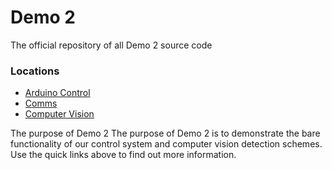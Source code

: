 # Demo 2
The official repository of all Demo 2 source code
### Locations
- [Arduino Control](src/Arduino/)
- [Comms](src/Comms/)
- [Computer Vision](src/Finder)

The purpose of Demo 2
The purpose of Demo 2 is to demonstrate the bare functionality of our control system and computer vision detection schemes. Use the quick links above to find out more information.
